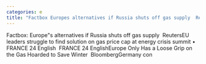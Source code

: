 ```yaml
---
categories: e
title: "Factbox Europes alternatives if Russia shuts off gas supply  Reuters"
---
```

Factbox: Europe"s alternatives if Russia shuts off gas supply&nbsp;&nbsp;ReutersEU leaders struggle to find solution on gas price cap at energy crisis summit • FRANCE 24 English&nbsp;&nbsp;FRANCE 24 EnglishEurope Only Has a Loose Grip on the Gas Hoarded to Save Winter&nbsp;&nbsp;BloombergGermany con